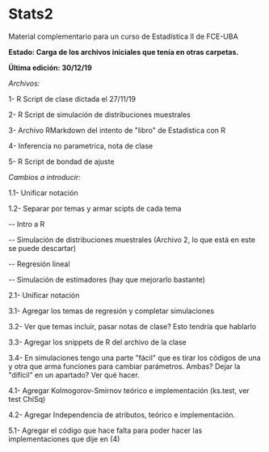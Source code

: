 # Stats2
Material complementario para un curso de Estadística II de FCE-UBA



**Estado: Carga de los archivos iniciales que tenía en otras carpetas.**

**Última edición: 30/12/19**

_Archivos:_

1- R Script de clase dictada el 27/11/19

2- R Script de simulación de distribuciones muestrales

3- Archivo RMarkdown del intento de "libro" de Estadística con R

4- Inferencia no parametrica, nota de clase

5- R Script de bondad de ajuste


_Cambios a introducir:_

1.1- Unificar notación

1.2- Separar por temas y armar scipts de cada tema

-- Intro a R

-- Simulación de distribuciones muestrales (Archivo 2, lo que está en este se puede descartar)

-- Regresión lineal

-- Simulación de estimadores (hay que mejorarlo bastante)


2.1- Unificar notación

3.1- Agregar los temas de regresión y completar simulaciones

3.2- Ver que temas incluir, pasar notas de clase? Esto tendría que hablarlo

3.3- Agregar los snippets de R del archivo de la clase

3.4- En simulaciones tengo una parte "fácil" que es tirar los códigos de una y otra que arma funciones para cambiar parámetros. Ambas? Dejar la "difícil" en un apartado? Ver qué hacer.


4.1- Agregar Kolmogorov-Smirnov teórico e implementación (ks.test, ver test ChiSq)

4.2- Agregar Independencia de atributos, teórico e implementación.


5.1- Agregar el código que hace falta para poder hacer las implementaciones que dije en (4)

